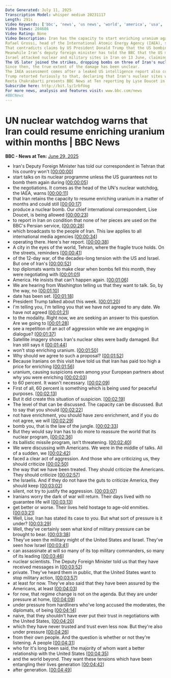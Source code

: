 ```yaml
---
Date Generated: July 11, 2025
Transcription Model: whisper medium 20231117
Length: 291s
Video Keywords: ['bbc', 'news', 'us news', 'world', 'america', 'usa', 'usa news', 'india news', 'Israel', 'Iran', 'nuclear', 'intelligence', 'leak', 'leaked', 'program', 'programme', 'months', 'obliterated', 'Fordo', 'Fordow', 'Isfahan', 'Natanz', 'bunker', 'buster', 'risk', 'threat', 'danger', 'attacks', 'uranium', 'enrichment', 'enriched', 'centrifuges', 'moved', 'relocated', 'White', 'press', 'Defense', 'Agency', 'pilots', 'classified', 'fuck', 'top', 'secret', 'Netanyahu', 'Khamenei', 'stockpile', 'war', 'missiles', 'bomb', 'Trump', 'President', 'ceasefire', 'truce', 'US', 'United', 'States', 'region', 'regime', 'slap', 'blow', 'IAEA', 'UN', 'watchdog', 'breaking', 'Ifahan']
Video Views: 204686
Video Rating: None
Video Description: Iran has the capacity to start enriching uranium again - for a possible bomb - in "a matter of months", the head of the UN's nuclear watchdog has said.
Rafael Grossi, head of the International Atomic Energy Agency (IAEA), said US strikes on three Iranian nuclear sites had caused severe but "not total" damage to the enrichment programme.
That contradicts claims by US President Donald Trump that the US bombing had “totally obliterated” the nuclear facilities. 
Meanwhile Iran’s deputy foreign minister has told the BBC that the US must rule out any further strikes on Iran if it wants to resume diplomatic talks.  Majid Takht-Ravanchi says the Trump administration has told Iran through mediators it wants to return to negotiations, but had "not made their position clear" on the "very important question" of whether they might conduct further attacks while talks are taking place.
Israel attacked nuclear and military sites in Iran on 13 June, claiming Iran was close to building a nuclear weapon.
The US later joined the strikes, dropping bombs on three of Iran's nuclear facilities: Fordo, Natanz and Isfahan.
Since then, the true extent of the damage has been unclear.
The IAEA assessment comes after a leaked US intelligence report also concluded that the strikes had probably only set back the programme by months. 
Trump retorted furiously to that, declaring that Iran's nuclear sites were "completely destroyed" and accusing the media of "an attempt to demean one of the most successful military strikes in history".
Reeta Chakrabarti presents BBC News at Ten reporting by Lyse Doucet in Iran’s capital Tehran.
Subscribe here: http://bit.ly/1rbfUog
For more news, analysis and features visit: www.bbc.com/news 
#BBCNews
---
```


# UN nuclear watchdog warns that Iran could resume enriching uranium within months | BBC News
**BBC - News at Ten:** [June 29, 2025](https://www.youtube.com/watch?v=Baq7SJN8VQ8)
*  Iran's Deputy Foreign Minister has told our correspondent in Tehran that his country won't [[00:00:00](https://www.youtube.com/watch?v=Baq7SJN8VQ8&t=0.0s)]
*  start talks on its nuclear programme unless the US guarantees not to bomb them again during [[00:00:05](https://www.youtube.com/watch?v=Baq7SJN8VQ8&t=5.86s)]
*  the negotiations. It comes as the head of the UN's nuclear watchdog, the IAEA, warns [[00:00:11](https://www.youtube.com/watch?v=Baq7SJN8VQ8&t=11.46s)]
*  that Iran retains the capacity to resume enriching uranium in a matter of months and could still [[00:00:17](https://www.youtube.com/watch?v=Baq7SJN8VQ8&t=17.44s)]
*  produce a nuclear bomb. Our chief international correspondent, Lise Doucet, is being allowed [[00:00:23](https://www.youtube.com/watch?v=Baq7SJN8VQ8&t=23.48s)]
*  to report in Iran on condition that none of her pieces are used on the BBC's Persian service, [[00:00:28](https://www.youtube.com/watch?v=Baq7SJN8VQ8&t=28.42s)]
*  which broadcasts to the people of Iran. This law applies to all international media agencies [[00:00:34](https://www.youtube.com/watch?v=Baq7SJN8VQ8&t=34.06s)]
*  operating there. Here's her report. [[00:00:38](https://www.youtube.com/watch?v=Baq7SJN8VQ8&t=38.78s)]
*  A city in the eyes of the world, Tehran, where the fragile truce holds. On the streets, reminders [[00:00:41](https://www.youtube.com/watch?v=Baq7SJN8VQ8&t=41.300000000000004s)]
*  of the 12-day war, of the decades-long tension with the US and Israel. But one of Iran's [[00:00:52](https://www.youtube.com/watch?v=Baq7SJN8VQ8&t=52.66s)]
*  top diplomats wants to make clear when bombs fell this month, they were negotiating with [[00:01:01](https://www.youtube.com/watch?v=Baq7SJN8VQ8&t=61.26s)]
*  America. He insists that can't happen again. [[00:01:06](https://www.youtube.com/watch?v=Baq7SJN8VQ8&t=66.66s)]
*  We are hearing from Washington telling us that they want to talk. So, by the way, no [[00:01:10](https://www.youtube.com/watch?v=Baq7SJN8VQ8&t=70.17999999999999s)]
*  date has been set. [[00:01:18](https://www.youtube.com/watch?v=Baq7SJN8VQ8&t=78.42s)]
*  President Trump talked about this week. [[00:01:20](https://www.youtube.com/watch?v=Baq7SJN8VQ8&t=80.38s)]
*  I'm telling you, I'm telling you that we have not agreed to any date. We have not agreed [[00:01:21](https://www.youtube.com/watch?v=Baq7SJN8VQ8&t=81.66s)]
*  to the modality. Right now, we are seeking an answer to this question. Are we going to [[00:01:28](https://www.youtube.com/watch?v=Baq7SJN8VQ8&t=88.46s)]
*  see a repetition of an act of aggression while we are engaging in dialogue? [[00:01:37](https://www.youtube.com/watch?v=Baq7SJN8VQ8&t=97.06s)]
*  Satellite imagery shows Iran's nuclear sites were badly damaged. But Iran still says it [[00:01:44](https://www.youtube.com/watch?v=Baq7SJN8VQ8&t=104.53999999999999s)]
*  won't stop enriching uranium. [[00:01:50](https://www.youtube.com/watch?v=Baq7SJN8VQ8&t=110.06s)]
*  Why should we agree to such a proposal? [[00:01:52](https://www.youtube.com/watch?v=Baq7SJN8VQ8&t=112.9s)]
*  Because Iranians on this visit have told us that Iran has paid too high a price for enriching [[00:01:56](https://www.youtube.com/watch?v=Baq7SJN8VQ8&t=116.7s)]
*  uranium, causing suspicions even among your European partners about why you were enriching [[00:02:03](https://www.youtube.com/watch?v=Baq7SJN8VQ8&t=123.72s)]
*  to 60 percent. It wasn't necessary. [[00:02:09](https://www.youtube.com/watch?v=Baq7SJN8VQ8&t=129.82s)]
*  First of all, 60 percent is something which is being used for peaceful purposes. [[00:02:13](https://www.youtube.com/watch?v=Baq7SJN8VQ8&t=133.1s)]
*  But it did create this situation of suspicion. [[00:02:19](https://www.youtube.com/watch?v=Baq7SJN8VQ8&t=139.06s)]
*  The level of that can be discussed. The capacity can be discussed. But to say that you should [[00:02:22](https://www.youtube.com/watch?v=Baq7SJN8VQ8&t=142.18s)]
*  not have enrichment, you should have zero enrichment, and if you do not agree, we will [[00:02:29](https://www.youtube.com/watch?v=Baq7SJN8VQ8&t=149.46s)]
*  bomb you, that is the law of the jungle. [[00:02:33](https://www.youtube.com/watch?v=Baq7SJN8VQ8&t=153.7s)]
*  But they would say Iran has to do more to reassure the world that its nuclear program, [[00:02:36](https://www.youtube.com/watch?v=Baq7SJN8VQ8&t=156.3s)]
*  its ballistic missile program, isn't threatening. [[00:02:40](https://www.youtube.com/watch?v=Baq7SJN8VQ8&t=160.42000000000002s)]
*  We were discussing with Americans. We were in the middle of talks. All of a sudden, we [[00:02:42](https://www.youtube.com/watch?v=Baq7SJN8VQ8&t=162.82s)]
*  faced a clear act of aggression. And those who are criticizing us, they should criticize [[00:02:50](https://www.youtube.com/watch?v=Baq7SJN8VQ8&t=170.42s)]
*  the way that we have been treated. They should criticize the Americans. They should criticize [[00:02:57](https://www.youtube.com/watch?v=Baq7SJN8VQ8&t=177.45999999999998s)]
*  the Israelis. And if they do not have the guts to criticize America, they should keep [[00:03:02](https://www.youtube.com/watch?v=Baq7SJN8VQ8&t=182.42s)]
*  silent, not try to justify the aggression. [[00:03:07](https://www.youtube.com/watch?v=Baq7SJN8VQ8&t=187.66s)]
*  Iranians worry the dark of war will return. Their days lived with no guarantee life will [[00:03:13](https://www.youtube.com/watch?v=Baq7SJN8VQ8&t=193.82s)]
*  get better or worse. Their lives held hostage to age-old enmities. [[00:03:21](https://www.youtube.com/watch?v=Baq7SJN8VQ8&t=201.29999999999998s)]
*  Well, Lise, Iran has stated its case to you. But what sort of pressure is it under? [[00:03:29](https://www.youtube.com/watch?v=Baq7SJN8VQ8&t=209.82s)]
*  Well, they've certainly seen what kind of military pressure can be brought to bear. [[00:03:38](https://www.youtube.com/watch?v=Baq7SJN8VQ8&t=218.01999999999998s)]
*  They've seen the military might of the United States and Israel. They've seen how Israel [[00:03:41](https://www.youtube.com/watch?v=Baq7SJN8VQ8&t=221.94s)]
*  can assassinate at will so many of its top military commanders, so many of its leading [[00:03:46](https://www.youtube.com/watch?v=Baq7SJN8VQ8&t=226.82s)]
*  nuclear scientists. The Deputy Foreign Minister told us that they have received messages in [[00:03:52](https://www.youtube.com/watch?v=Baq7SJN8VQ8&t=232.74s)]
*  private. They've heard them in public, that the United States want to stop military action, [[00:03:57](https://www.youtube.com/watch?v=Baq7SJN8VQ8&t=237.85999999999999s)]
*  at least for now. They've also said that they have been assured by the Americans, at least [[00:04:03](https://www.youtube.com/watch?v=Baq7SJN8VQ8&t=243.62s)]
*  for now, that regime change is not on the agenda. But they are under pressure at home, [[00:04:09](https://www.youtube.com/watch?v=Baq7SJN8VQ8&t=249.10000000000002s)]
*  under pressure from hardliners who've long accused the moderates, the diplomats, of being [[00:04:14](https://www.youtube.com/watch?v=Baq7SJN8VQ8&t=254.78s)]
*  naive, that they shouldn't have ever put their trust in negotiations with the United States, [[00:04:20](https://www.youtube.com/watch?v=Baq7SJN8VQ8&t=260.14s)]
*  which they have never trusted and trust even less now. But they're also under pressure [[00:04:26](https://www.youtube.com/watch?v=Baq7SJN8VQ8&t=266.3s)]
*  from their own people. And the question is whether or not they're listening. A people [[00:04:31](https://www.youtube.com/watch?v=Baq7SJN8VQ8&t=271.26s)]
*  who for it's long been said, the majority of whom want a better relationship with the United States [[00:04:35](https://www.youtube.com/watch?v=Baq7SJN8VQ8&t=275.42s)]
*  and the world beyond. They want these tensions which have been entangling their lives generation [[00:04:42](https://www.youtube.com/watch?v=Baq7SJN8VQ8&t=282.22s)]
*  after generation. [[00:04:49](https://www.youtube.com/watch?v=Baq7SJN8VQ8&t=289.18s)]

